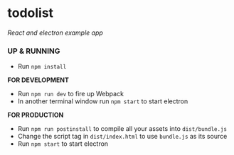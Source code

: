 # todolist
_React and electron example app_

### UP & RUNNING
* Run `npm install`

**FOR DEVELOPMENT**
* Run `npm run dev` to fire up Webpack
* In another terminal window run `npm start` to start electron

**FOR PRODUCTION**
* Run `npm run postinstall` to compile all your assets into `dist/bundle.js`
* Change the script tag in `dist/index.html` to use `bundle.js` as its source
* Run `npm start` to start electron
